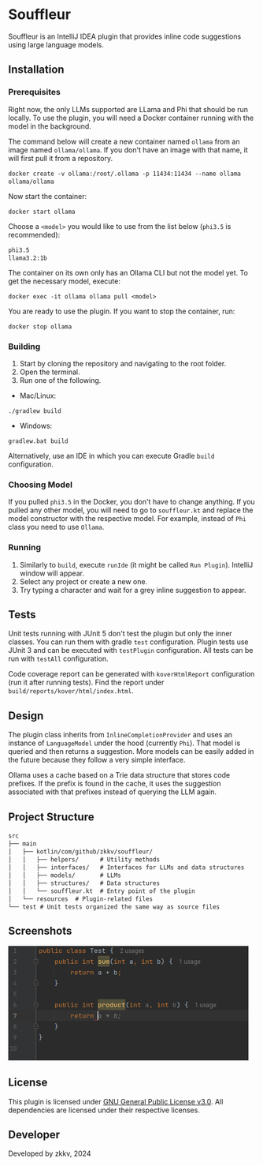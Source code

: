 # Souffleur

Souffleur is an IntelliJ IDEA plugin that provides inline code suggestions using large language models.

## Installation

### Prerequisites
Right now, the only LLMs supported are LLama and Phi that should be run locally. To use the plugin, you will need a Docker container running with the model in the background.

The command below will create a new container named `ollama` from an image named `ollama/ollama`. If you don't have an image with that name, it will first pull it from a repository.
```shell
docker create -v ollama:/root/.ollama -p 11434:11434 --name ollama ollama/ollama
```

Now start the container:
```shell
docker start ollama
```

Choose a `<model>` you would like to use from the list below (`phi3.5` is recommended):
```
phi3.5
llama3.2:1b
```

The container on its own only has an Ollama CLI but not the model yet. To get the necessary model, execute:
```shell
docker exec -it ollama ollama pull <model>
```

You are ready to use the plugin. If you want to stop the container, run:
```shell
docker stop ollama
```


### Building
1. Start by cloning the repository and navigating to the root folder.
2. Open the terminal.
3. Run one of the following.
- Mac/Linux:
```shell
./gradlew build
```
- Windows:
```shell
gradlew.bat build
```
Alternatively, use an IDE in which you can execute Gradle `build` configuration.

### Choosing Model
If you pulled `phi3.5` in the Docker, you don't have to change anything. If you pulled any other model, you will need to go to `souffleur.kt` and replace the model constructor with the respective model. For example, instead of `Phi` class you need to use `Ollama`. 

### Running
1. Similarly to `build`, execute `runIde` (it might be called  `Run Plugin`). IntelliJ window will appear.
2. Select any project or create a new one.
3. Try typing a character and wait for a grey inline suggestion to appear.

## Tests
Unit tests running with JUnit 5 don't test the plugin but only the inner classes. You can run them with gradle `test` configuration. Plugin tests use JUnit 3 and can be executed with `testPlugin` configuration. All tests can be run with `testAll` configuration.

Code coverage report can be generated with `koverHtmlReport` configuration (run it after running tests). Find the report under `build/reports/kover/html/index.html`.

## Design
The plugin class inherits from `InlineCompletionProvider` and uses an instance of `LanguageModel` under the hood (currently `Phi`). That model is queried and then returns a suggestion. More models can be easily added in the future because they follow a very simple interface.

Ollama uses a cache based on a Trie data structure that stores code prefixes. If the prefix is found in the cache, it uses the suggestion associated with that prefixes instead of querying the LLM again.

## Project Structure
```
src
├── main
│   ├── kotlin/com/github/zkkv/souffleur/
│   │   ├── helpers/      # Utility methods
│   │   ├── interfaces/   # Interfaces for LLMs and data structures
│   │   ├── models/       # LLMs
│   │   ├── structures/   # Data structures
│   │   └── souffleur.kt  # Entry point of the plugin
│   └── resources  # Plugin-related files
└── test # Unit tests organized the same way as source files
```

## Screenshots

![Screenshot of the IDE where `return` is completed by `a * b;` within a function named `product`](./assets/img/completion_example.png)

## License
This plugin is licensed under [GNU General Public License v3.0](https://choosealicense.com/licenses/gpl-3.0/). All dependencies are licensed under their respective licenses.

## Developer
Developed by zkkv, 2024
